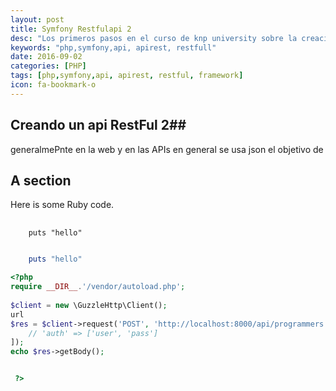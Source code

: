 ```yaml
---
layout: post
title: Symfony Restfulapi 2
desc: "Los primeros pasos en el curso de knp university sobre la creacion de API RESTful"
keywords: "php,symfony,api, apirest, restfull"
date: 2016-09-02
categories: [PHP]
tags: [php,symfony,api, apirest, restful, framework]
icon: fa-bookmark-o
---
```


## Creando un api RestFul 2##

generalmePnte en la web y en las APIs en general se usa json el objetivo de 	

## A section

Here is some Ruby code.

<pre>
  <code class="ruby">
    puts "hello"
  </code>
</pre>

``` ruby
    puts "hello"
```

``` php
<?php 
require __DIR__.'/vendor/autoload.php';
 
$client = new \GuzzleHttp\Client();
url
$res = $client->request('POST', 'http://localhost:8000/api/programmers', [
    // 'auth' => ['user', 'pass']
]);
echo $res->getBody();


 ?>
```